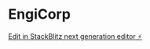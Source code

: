 # EngiCorp

[Edit in StackBlitz next generation editor ⚡️](https://stackblitz.com/~/github.com/nirzaf/EngiCorp)
